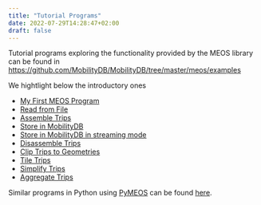 ```yaml
---
title: "Tutorial Programs"
date: 2022-07-29T14:28:47+02:00
draft: false
---
```


Tutorial programs exploring the functionality provided by the MEOS library
can be found in https://github.com/MobilityDB/MobilityDB/tree/master/meos/examples

We hightlight below the introductory ones

-   [My First MEOS Program](/tutorialprograms/01_hello_world/)
-   [Read from File](/tutorialprograms/02_ais_read/)
-   [Assemble Trips](/tutorialprograms/03_ais_assemble/)
-   [Store in MobilityDB](/tutorialprograms/04_ais_store/)
-   [Store in MobilityDB in streaming mode](/tutorialprograms/04_ais_stream_db/)
-   [Disassemble Trips](/tutorialprograms/05_berlinmod_disassemble/)
-   [Clip Trips to Geometries](/tutorialprograms/06_berlinmod_clip/)
-   [Tile Trips](/tutorialprograms/07_berlinmod_tile/)
-   [Simplify Trips](/tutorialprograms/08_berlinmod_simplify/)
-   [Aggregate Trips](/tutorialprograms/09_berlinmod_aggregate/)

Similar programs in Python using [PyMEOS](https://github.com/MobilityDB/PyMEOS) can be found [here](https://github.com/MobilityDB/PyMEOS-Examples).

